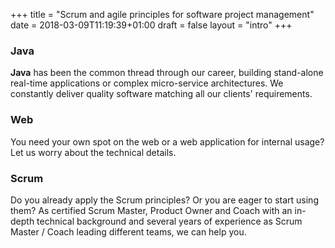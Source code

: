 +++
title = "Scrum and agile principles for software project management"
date = 2018-03-09T11:19:39+01:00
draft = false
layout = "intro"
+++
### Java
**Java** has been the common thread through our career, building stand-alone real-time applications or complex micro-service architectures. We constantly deliver quality software matching all our clients' requirements.

### Web
You need your own spot on the web or a web application for internal usage? Let us worry about the technical details.

### Scrum
Do you already apply the Scrum principles? Or you are eager to start using them? As certified Scrum Master, Product Owner and Coach with an in-depth technical background and several years of experience as Scrum Master / Coach leading different teams, we can help you.